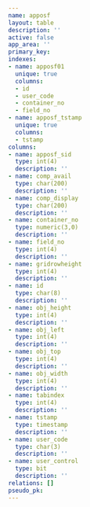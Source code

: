 ```yaml
---
name: apposf
layout: table
description: ''
active: false
app_area: ''
primary_key: 
indexes:
- name: apposf01
  unique: true
  columns:
  - id
  - user_code
  - container_no
  - field_no
- name: apposf_tstamp
  unique: true
  columns:
  - tstamp
columns:
- name: apposf_sid
  type: int(4)
  description: ''
- name: comp_avail
  type: char(200)
  description: ''
- name: comp_display
  type: char(200)
  description: ''
- name: container_no
  type: numeric(3,0)
  description: ''
- name: field_no
  type: int(4)
  description: ''
- name: gridrowheight
  type: int(4)
  description: ''
- name: id
  type: char(8)
  description: ''
- name: obj_height
  type: int(4)
  description: ''
- name: obj_left
  type: int(4)
  description: ''
- name: obj_top
  type: int(4)
  description: ''
- name: obj_width
  type: int(4)
  description: ''
- name: tabindex
  type: int(4)
  description: ''
- name: tstamp
  type: timestamp
  description: ''
- name: user_code
  type: char(3)
  description: ''
- name: user_control
  type: bit
  description: ''
relations: []
pseudo_pk: 
---
```


